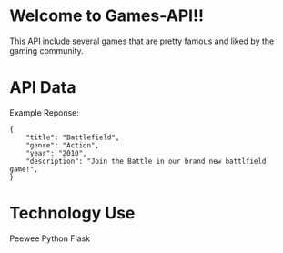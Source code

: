 # Welcome to Games-API!!

This API include several games that are pretty famous and liked by the gaming community.

# API Data
Example Reponse:

    {
        "title": "Battlefield",
        "genre": "Action",
        "year": "2010",
        "description": "Join the Battle in our brand new battlfield game!",
    }

# Technology Use

Peewee
Python
Flask
